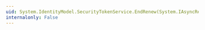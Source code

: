 ```yaml
---
uid: System.IdentityModel.SecurityTokenService.EndRenew(System.IAsyncResult)
internalonly: False
---
```


